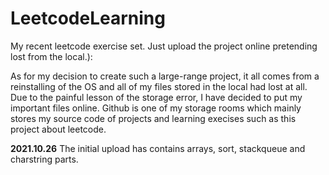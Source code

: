 # LeetcodeLearning
My recent leetcode exercise set. Just upload the project online pretending lost from the local.):

As for my decision to create such a large-range project, it all comes from a reinstalling of the OS and all of my files stored in the local had lost at all. Due to the painful lesson of the storage error, I have decided to put my important files online. Github is one of my storage rooms which mainly stores my source code of projects and learning execises such as this project about leetcode.

**2021.10.26**
The initial upload has contains arrays, sort, stackqueue and charstring parts.
